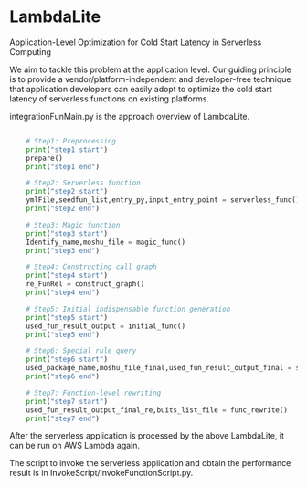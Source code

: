 # LambdaLite
Application-Level Optimization for Cold Start Latency in Serverless Computing

We aim to tackle this problem at the application level. Our guiding principle is to provide a vendor/platform-independent and developer-free technique that application developers can easily adopt to optimize the cold start latency of serverless functions on existing platforms. 

integrationFunMain.py is the approach overview of LambdaLite.

```Python

    # Step1: Preprocessing
    print("step1 start")
    prepare()
    print("step1 end")

    # Step2: Serverless function
    print("step2 start")
    ymlFile,seedfun_list,entry_py,input_entry_point = serverless_func()
    print("step2 end")

    # Step3: Magic function
    print("step3 start")
    Identify_name,moshu_file = magic_func()
    print("step3 end")

    # Step4: Constructing call graph 
    print("step4 start")
    re_FunRel = construct_graph()
    print("step4 end")

    # Step5: Initial indispensable function generation
    print("step5 start")
    used_fun_result_output = initial_func()
    print("step5 end")

    # Step6: Special rule query
    print("step6 start")
    used_package_name,moshu_file_final,used_fun_result_output_final = special_rule()
    print("step6 end")

    # Step7: Function-level rewriting
    print("step7 start")
    used_fun_result_output_final_re,buits_list_file = func_rewrite()
    print("step7 end")
```

After the serverless application is processed by the above LambdaLite, it can be run on AWS Lambda again.

The script to invoke the serverless application and obtain the performance result is in InvokeScript/invokeFunctionScript.py.

